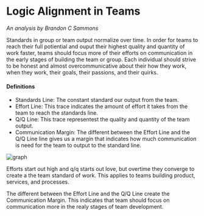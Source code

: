 # Logic Alignment in Teams
*An analysis by Brandon C Sammons*

Standards in group or team output normalize over time. In order for teams to reach their full potiential and ouput their highest quality and quantity of work faster, teams should focus more of their efforts on communication in the early stages of building the team or group. Each individual should strive to be honest and almost overcommunicative about their how they work, when they work, their goals, their passions, and their quirks.

#### Definitions

- Standards Line: The constant standard our output from the team.
- Effort Line: This trace indicates the amount of effort it takes from the team to reach the standards line.
- Q/Q Line: This trace representest the quality and quantity of the team output.
- Communication Margin: The different between the Effort Line and the Q/Q Line line gives us a margin that indicates how much communication is need for the team to output to the standard line.

![graph](https://user-images.githubusercontent.com/4521671/47270520-ba3d0b80-d521-11e8-801e-f95f905a3b96.png)

Efforts start out high and q/q starts out love, but overtime they converge to create a the team standard of work. This applies to teams building product, services, and processes.

The different between the Effort Line and the Q/Q Line create the Communication Margin. This indicates that team should focus on communication more in the realy stages of team development.
